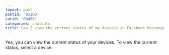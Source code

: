 ```yaml
---
layout: post
postid: '02100'
catid: '00450'
categories: chatbots
title: Can I view the current status of my devices in Facebook Messenger?
---
```


Yes, you can view the current status of your devices. To view the current status, select a device.